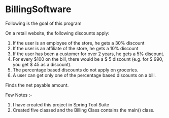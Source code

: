 # BillingSoftware
 Following is the goal of this program
  
 On a retail website, the following discounts apply: 
 
  1. If the user is an employee of the store, he gets a 30% discount 
  2. If the user is an affiliate of the store, he gets a 10% discount 
  3. If the user has been a customer for over 2 years, he gets a 5% discount. 
  4. For every $100 on the bill, there would be a $ 5 discount (e.g. for $ 990, you get $ 45 as a discount). 
  5. The percentage based discounts do not apply on groceries. 
  6. A user can get only one of the percentage based discounts on a bill.  
 
 Finds the net payable amount.

Few Notes :- 
1. I have created this project in Spring Tool Suite
2. Created five classed and the Billing Class contains the main() class.
